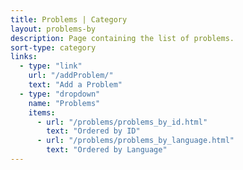 ```yaml
---
title: Problems | Category
layout: problems-by
description: Page containing the list of problems.
sort-type: category
links:
  - type: "link"
    url: "/addProblem/"
    text: "Add a Problem"
  - type: "dropdown"
    name: "Problems"
    items:
      - url: "/problems/problems_by_id.html"
        text: "Ordered by ID"
      - url: "/problems/problems_by_language.html"
        text: "Ordered by Language"
---
```


